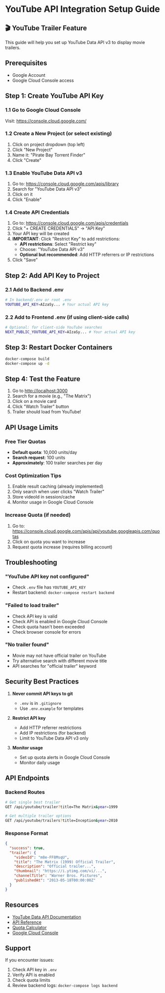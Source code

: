 # YouTube API Integration Setup Guide

## 🎬 YouTube Trailer Feature

This guide will help you set up YouTube Data API v3 to display movie trailers.

## Prerequisites

- Google Account
- Google Cloud Console access

## Step 1: Create YouTube API Key

### 1.1 Go to Google Cloud Console

Visit: <https://console.cloud.google.com/>

### 1.2 Create a New Project (or select existing)

1. Click on project dropdown (top left)
2. Click "New Project"
3. Name it: "Pirate Bay Torrent Finder"
4. Click "Create"

### 1.3 Enable YouTube Data API v3

1. Go to: <https://console.cloud.google.com/apis/library>
2. Search for "YouTube Data API v3"
3. Click on it
4. Click "Enable"

### 1.4 Create API Credentials

1. Go to: <https://console.cloud.google.com/apis/credentials>
2. Click "+ CREATE CREDENTIALS" → "API Key"
3. Your API key will be created
4. **IMPORTANT**: Click "Restrict Key" to add restrictions:
   - **API restrictions**: Select "Restrict key"
   - Choose: "YouTube Data API v3"
   - **Optional but recommended**: Add HTTP referrers or IP restrictions
5. Click "Save"

## Step 2: Add API Key to Project

### 2.1 Add to Backend .env

```bash
# In backend/.env or root .env
YOUTUBE_API_KEY=AIzaSy... # Your actual API key
```

### 2.2 Add to Frontend .env (if using client-side calls)

```bash
# Optional: for client-side YouTube searches
NEXT_PUBLIC_YOUTUBE_API_KEY=AIzaSy... # Your actual API key
```

## Step 3: Restart Docker Containers

```bash
docker-compose build
docker-compose up -d
```

## Step 4: Test the Feature

1. Go to <http://localhost:3000>
2. Search for a movie (e.g., "The Matrix")
3. Click on a movie card
4. Click "Watch Trailer" button
5. Trailer should load from YouTube!

## API Usage Limits

### Free Tier Quotas

- **Default quota**: 10,000 units/day
- **Search request**: 100 units
- **Approximately**: 100 trailer searches per day

### Cost Optimization Tips

1. Enable result caching (already implemented)
2. Only search when user clicks "Watch Trailer"
3. Store videoId in session/cache
4. Monitor usage in Google Cloud Console

### Increase Quota (if needed)

1. Go to: <https://console.cloud.google.com/apis/api/youtube.googleapis.com/quotas>
2. Click on quota you want to increase
3. Request quota increase (requires billing account)

## Troubleshooting

### "YouTube API key not configured"

- Check `.env` file has `YOUTUBE_API_KEY`
- Restart backend: `docker-compose restart backend`

### "Failed to load trailer"

- Check API key is valid
- Check API is enabled in Google Cloud Console
- Check quota hasn't been exceeded
- Check browser console for errors

### "No trailer found"

- Movie may not have official trailer on YouTube
- Try alternative search with different movie title
- API searches for "official trailer" keyword

## Security Best Practices

1. **Never commit API keys to git**
   - `.env` is in `.gitignore`
   - Use `.env.example` for templates

2. **Restrict API key**
   - Add HTTP referrer restrictions
   - Add IP restrictions (for backend)
   - Limit to YouTube Data API v3 only

3. **Monitor usage**
   - Set up quota alerts in Google Cloud Console
   - Monitor daily usage

## API Endpoints

### Backend Routes

```bash
# Get single best trailer
GET /api/youtube/trailer?title=The Matrix&year=1999

# Get multiple trailer options
GET /api/youtube/trailers?title=Inception&year=2010
```

### Response Format

```json
{
  "success": true,
  "trailer": {
    "videoId": "m8e-FF8MsqU",
    "title": "The Matrix (1999) Official Trailer",
    "description": "Official trailer...",
    "thumbnail": "https://i.ytimg.com/vi/...",
    "channelTitle": "Warner Bros. Pictures",
    "publishedAt": "2013-05-18T00:00:00Z"
  }
}
```

## Resources

- [YouTube Data API Documentation](https://developers.google.com/youtube/v3)
- [API Reference](https://developers.google.com/youtube/v3/docs)
- [Quota Calculator](https://developers.google.com/youtube/v3/determine_quota_cost)
- [Google Cloud Console](https://console.cloud.google.com/)

## Support

If you encounter issues:

1. Check API key in `.env`
2. Verify API is enabled
3. Check quota limits
4. Review backend logs: `docker-compose logs backend`
